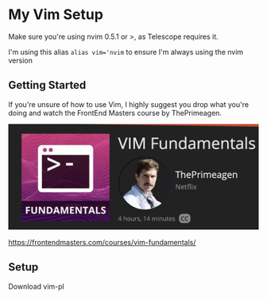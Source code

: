 # My Vim Setup

Make sure you're using nvim 0.5.1 or >, as Telescope requires it.

I'm using this alias `alias vim='nvim` to ensure I'm always using the nvim version

## Getting Started

If you're unsure of how to use Vim, I highly suggest you drop what you're doing and watch the FrontEnd Masters course by ThePrimeagen.

![alt text](prime.png)

<https://frontendmasters.com/courses/vim-fundamentals/>

## Setup

Download vim-pl
